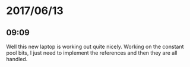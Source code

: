 # 2017/06/13

## 09:09

Well this new laptop is working out quite nicely. Working on the constant pool
bits, I just need to implement the references and then they are all handled.

